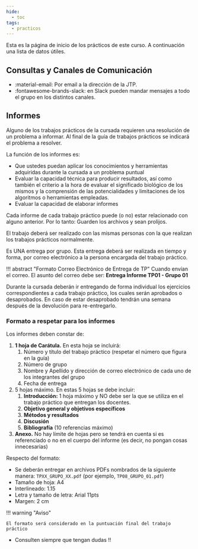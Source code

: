```yaml
---
hide:
  - toc
tags:
  - practicos
---
```


Esta es la página de inicio de los prácticos de este curso. A continuación una lista de datos útiles.

## Consultas y Canales de Comunicación 

 * :material-email: Por email a la dirección de la JTP.
 * :fontawesome-brands-slack: en Slack pueden mandar mensajes a todo el grupo en los distintos canales.

## Informes

Alguno de los trabajos prácticos de la cursada requieren una resolución de un problema a informar. Al final de la guía de trabajos prácticos se indicará el problema a resolver.

La función de los informes es:

* Que ustedes puedan aplicar los conocimientos y herramientas adquiridas durante la cursada a un problema puntual
* Evaluar la capacidad técnica para producir resultados, así como también el criterio a la hora de evaluar el significado biológico de los mismos y la comprensión de las potencialidades y limitaciones de los algoritmos o herramientas empleadas.
* Evaluar la capacidad de elaborar informes

Cada informe de cada trabajo práctico puede (o no) estar relacionado con alguno anterior. Por lo tanto: Guarden los archivos y sean prolijos.

El trabajo deberá ser realizado con las mismas personas con la que realizan los trabajos prácticos normalmente. 

Es UNA entrega por grupo. Esta entrega deberá ser realizada en tiempo y forma, por correo electrónico a la persona encargada del trabajo práctico.

!!! abstract "Formato Correo Electrónico de Entrega de TP"
    Cuando envían el correo. El asunto del correo debe ser:
    **Entrega Informe TP01 - Grupo 01**

Durante la cursada deberán ir entregando de forma individual los ejercicios correspondientes a cada trabajo práctico, los cuales serán aprobados o desaprobados. En caso de estar desaprobado tendrán una semana después de la devolución para re-entregarlo.


### Formato a respetar para los informes

Los informes deben constar de:

1. **1 hoja de Carátula.** En esta hoja se incluirá:
    1. Número y título del trabajo práctico (respetar el número que figura en la guía)
    2. Número de grupo
    3. Nombre y Apellido y dirección de correo electrónico de cada uno de los integrantes del grupo
    4. Fecha de entrega
2. 5 hojas máximo. En estas 5 hojas se debe incluir:
    1. **Introducción:** 1 hoja máximo y NO debe ser la que se utiliza en el trabajo práctico que entregan los docentes.
    2. **Objetivo general y objetivos específicos**
    3. **Métodos y resultados**
    4. **Discusión**
    5. **Bibliografía** (10 referencias máximo)
3. **Anexo.** No hay límite de hojas pero se tendrá en cuenta si es referenciado o no en el cuerpo del informe (es decir, no pongan cosas innecesarias)

Respecto del formato:

* Se deberán entregar en archivos PDFs nombrados de la siguiente manera: `TPXX_GRUPO_XX.pdf` (por ejemplo, `TP08_GRUPO_01.pdf`)
* Tamaño de hoja: A4
* Interlineado: 1.15
* Letra y tamaño de letra: Arial 11pts
* Margen: 2 cm

!!! warning "Aviso"

    El formato será considerado en la puntuación final del trabajo práctico

* Consulten siempre que tengan dudas !!
